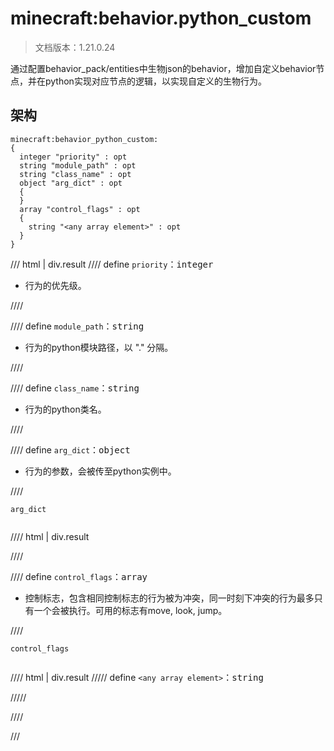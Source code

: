 # minecraft:behavior.python_custom

> 文档版本：1.21.0.24

通过配置behavior_pack/entities中生物json的behavior，增加自定义behavior节点，并在python实现对应节点的逻辑，以实现自定义的生物行为。

## 架构

```mcschema
minecraft:behavior_python_custom:
{
  integer "priority" : opt
  string "module_path" : opt
  string "class_name" : opt
  object "arg_dict" : opt
  {
  }
  array "control_flags" : opt
  {
    string "<any array element>" : opt
  }
}

```

/// html | div.result
//// define
`priority`：<samp>integer</samp>

- 行为的优先级。


////


//// define
`module_path`：<samp>string</samp>

- 行为的python模块路径，以 "." 分隔。


////


//// define
`class_name`：<samp>string</samp>

- 行为的python类名。


////


//// define
`arg_dict`：<samp>object</samp>

- 行为的参数，会被传至python实例中。


////

<div class="language-text highlight"><span class="filename"><code>arg_dict</code></span><pre id="__code_1"><span></span></pre></div>

//// html | div.result

////


//// define
`control_flags`：<samp>array</samp>

- 控制标志，包含相同控制标志的行为被为冲突，同一时刻下冲突的行为最多只有一个会被执行。可用的标志有move, look, jump。


////

<div class="language-text highlight"><span class="filename"><code>control_flags</code></span><pre id="__code_1"><span></span></pre></div>

//// html | div.result
///// define
`<any array element>`：<samp>string</samp>


/////


////


///

